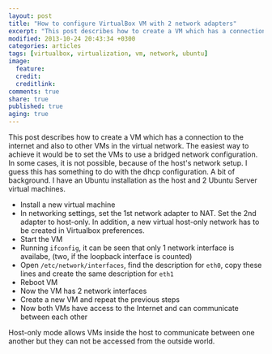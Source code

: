 ```yaml
---
layout: post
title: "How to configure VirtualBox VM with 2 network adapters"
excerpt: "This post describes how to create a VM which has a connection to the internet and also to other VMs in the virtual network."
modified: 2013-10-24 20:43:34 +0300
categories: articles
tags: [virtualbox, virtualization, vm, network, ubuntu]
image:
  feature:
  credit:
  creditlink:
comments: true
share: true
published: true
aging: true
---
```


This post describes how to create a VM which has a connection to the internet and also to other VMs in the virtual network. The easiest way to achieve it would be to set the VMs to use a bridged network configuration. In some cases, it is not possible, because of the host's network setup. I guess this has something to do with the dhcp configuration. A bit of background. I have an Ubuntu installation as the host and 2 Ubuntu Server virtual machines.

* Install a new virtual machine
* In networking settings, set the 1st network adapter to NAT. Set the 2nd adapter to host-only. In addition, a new virtual host-only network has to be created in Virtualbox preferences.
* Start the VM
* Running `ifconfig`,  it can be seen that only 1 network interface is availabe, (two, if the loopback interface is counted)
* Open `/etc/network/interfaces`, find the description for `eth0`, copy these lines and create the same description for `eth1`
* Reboot VM
* Now the VM has 2 network interfaces
* Create a new VM and repeat the previous steps
* Now both VMs have access to the Internet and can communicate between each other

Host-only mode allows VMs inside the host to communicate between one another but they can not be accessed from the outside world.
